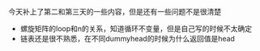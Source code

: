 今天补上了第二和第三天的一些内容，但是还有一些问题不是很清楚
- 螺旋矩阵的loop和n的关系，知道循环不变量，但是自己写的时候不太确定
- 链表还是很不熟悉，在不同dummyhead的时候为什么返回值是head
